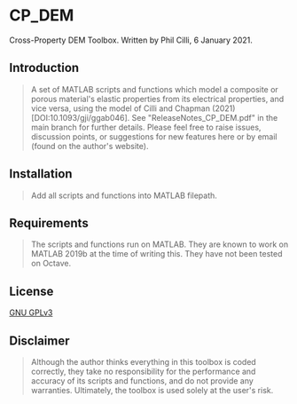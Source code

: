 # CP_DEM
Cross-Property DEM Toolbox. Written by Phil Cilli, 6 January 2021.

## Introduction

> A set of MATLAB scripts and functions which model a composite or porous material's elastic properties from its electrical properties, and vice versa, using the model of Cilli and Chapman (2021) [DOI:10.1093/gji/ggab046]. See "ReleaseNotes_CP_DEM.pdf" in the main branch for further details. Please feel free to raise issues, discussion points, or suggestions for new features here or by email (found on the author's website).
## Installation

> Add all scripts and functions into MATLAB filepath.
## Requirements

> The scripts and functions run on MATLAB. They are known to work on MATLAB 2019b at the time of writing this. They have not been tested on Octave.
## License
[GNU GPLv3](https://choosealicense.com/licenses/gpl-3.0/)

## Disclaimer
> Although the author thinks everything in this toolbox is coded correctly, they take no responsibility for the performance and accuracy of its scripts and functions, and do not provide any warranties. Ultimately, the toolbox is used solely at the user's risk.
